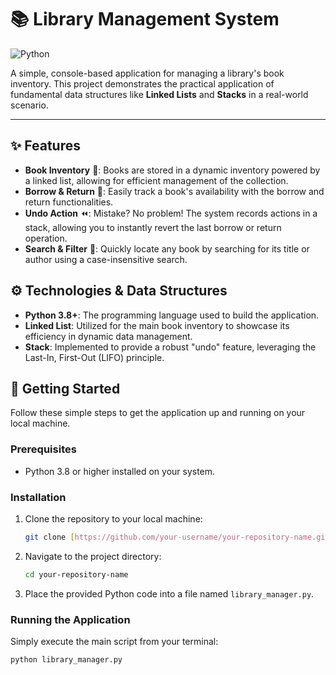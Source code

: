 # 📚 Library Management System

![Python](https://img.shields.io/badge/Python-3.8+-blue?style=for-the-badge&logo=python)

A simple, console-based application for managing a library's book inventory. This project demonstrates the practical application of fundamental data structures like **Linked Lists** and **Stacks** in a real-world scenario.

---

## ✨ Features

-   **Book Inventory** 🔗: Books are stored in a dynamic inventory powered by a linked list, allowing for efficient management of the collection.
-   **Borrow & Return** 🔄: Easily track a book's availability with the borrow and return functionalities.
-   **Undo Action** ⏪: Mistake? No problem! The system records actions in a stack, allowing you to instantly revert the last borrow or return operation.
-   **Search & Filter** 🔎: Quickly locate any book by searching for its title or author using a case-insensitive search.

## ⚙️ Technologies & Data Structures

-   **Python 3.8+**: The programming language used to build the application.
-   **Linked List**: Utilized for the main book inventory to showcase its efficiency in dynamic data management.
-   **Stack**: Implemented to provide a robust "undo" feature, leveraging the Last-In, First-Out (LIFO) principle.

## 🚀 Getting Started

Follow these simple steps to get the application up and running on your local machine.

### Prerequisites

-   Python 3.8 or higher installed on your system.

### Installation

1.  Clone the repository to your local machine:
    ```bash
    git clone [https://github.com/your-username/your-repository-name.git](https://github.com/your-username/your-repository-name.git)
    ```
2.  Navigate to the project directory:
    ```bash
    cd your-repository-name
    ```
3.  Place the provided Python code into a file named `library_manager.py`.

### Running the Application

Simply execute the main script from your terminal:
```bash
python library_manager.py
